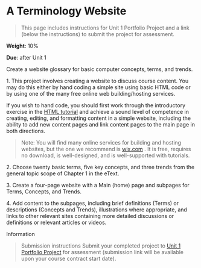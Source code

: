 # A Terminology Website

>This page includes instructions for Unit 1 Portfolio Project and a link (below the instructions) to submit the project for assessment.

**Weight**: 10%

**Due**: after Unit 1

Create a website glossary for basic computer concepts, terms, and trends.

1\. This project involves creating a website to discuss course content. You may do this either by hand coding a simple site using basic HTML code or by using one of the many free online web building/hosting services.

If you wish to hand code, you should first work through the introductory exercise in the [HTML tutorial](https://learning.athabascau.ca/content/enforced/12488-co_COMP210_R9/Content/03_StudyGuide/03_Documents/HTML_PRIMER.doc?isCourseFile=true&ou=12488)  and achieve a sound level of competence in creating, editing, and formatting content in a simple website, including the ability to add new content pages and link content pages to the main page in both directions.

> Note: You will find many online services for building and hosting websites, but the one we recommend is [wix.com](https://www.wix.com/) . It is free, requires no download, is well-designed, and is well-supported with tutorials.

2\. Choose twenty basic terms, five key concepts, and three trends from the general topic scope of Chapter 1 in the eText.

3\. Create a four-page website with a Main (home) page and subpages for Terms, Concepts, and Trends.

4\. Add content to the subpages, including brief definitions (Terms) or descriptions (Concepts and Trends), illustrations where appropriate, and links to other relevant sites containing more detailed discussions or definitions or relevant articles or videos.

Information
> Submission instructions
> Submit your completed project to [Unit 1 Portfolio Project](https://learning.athabascau.ca/d2l/common/dialogs/quickLink/quickLink.d2l?ou=12488&type=dropbox&rcode=62aace2087124ca9a77a3de3-14) for assessment (submission link will be available upon your course contract start date).
